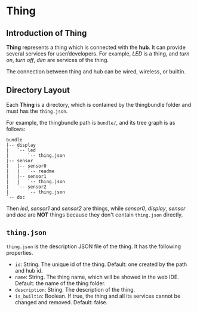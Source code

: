 # Thing

## Introduction of Thing

**Thing** represents a thing which is connected with the **hub**.  It can provide several services for user/developers. For example, *LED* is a thing, and *turn on*, *turn off*, *dim* are services of the thing.

The connection between thing and hub can be wired, wireless, or builtin.

## Directory Layout

Each **Thing** is a directory, which is contained by the thingbundle folder and must has the `thing.json`. 

For example, the thingbundle path is `bundle/`, and its tree graph is as follows:

    bundle
    |-- display
    |   `-- led
    |       `-- thing.json
    |-- sensor
    |   |-- sensor0
    |   |   `-- readme
    |   |-- sensor1
    |   |   `-- thing.json
    |   `-- sensor2
    |       `-- thing.json
    `-- doc
Then *led*, *sensor1* and *sensor2* are things, while *sensor0*, *display*, *sensor* and *doc* are **NOT** things because they don't contain `thing.json` directly.

## `thing.json`

`thing.json` is the description JSON file of the thing. It has the following properties.

* `id`: String. The unique id of the thing. Default: one created by the path and hub id.
* `name`: String. The thing name, which will be showed in the web IDE. Default: the name of the thing folder.
* `description`: String. The description of the thing.
* `is_builtin`: Boolean. If true, the thing and all its services cannot be changed and removed. Default: false.
